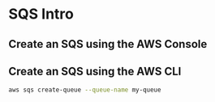 # SQS Intro

## Create an SQS using the AWS Console

## Create an SQS using the AWS CLI

```bash
aws sqs create-queue --queue-name my-queue
```
